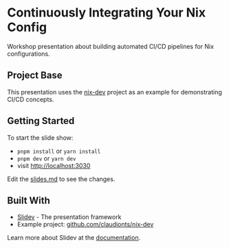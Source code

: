 # Continuously Integrating Your Nix Config

Workshop presentation about building automated CI/CD pipelines for Nix configurations.

## Project Base

This presentation uses the [nix-dev](https://github.com/claudionts/nix-dev/) project as an example for demonstrating CI/CD concepts.

## Getting Started

To start the slide show:

- `pnpm install` or `yarn install`
- `pnpm dev` or `yarn dev`
- visit <http://localhost:3030>

Edit the [slides.md](./slides.md) to see the changes.

## Built With

- [Slidev](https://github.com/slidevjs/slidev) - The presentation framework
- Example project: [github.com/claudionts/nix-dev](https://github.com/claudionts/nix-dev/)

Learn more about Slidev at the [documentation](https://sli.dev/).
